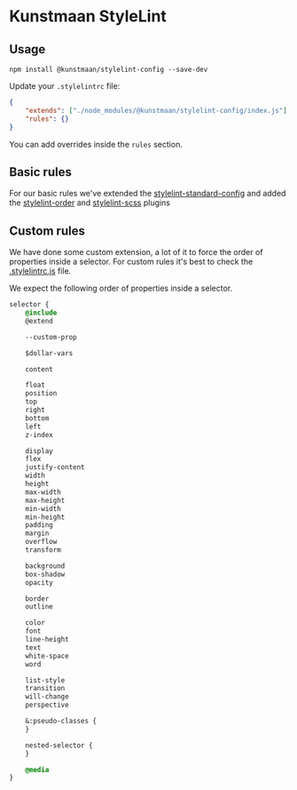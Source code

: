 # Kunstmaan StyleLint

## Usage

```
npm install @kunstmaan/stylelint-config --save-dev
```

Update your `.stylelintrc` file:
```json
{
    "extends": ["./node_modules/@kunstmaan/stylelint-config/index.js"],
    "rules": {}
}
```

You can add overrides inside the `rules` section.

## Basic rules

For our basic rules we've extended the [stylelint-standard-config](https://github.com/stylelint/stylelint-config-standard) and added the [stylelint-order](https://github.com/hudochenkov/stylelint-order) and [stylelint-scss](https://github.com/kristerkari/stylelint-scss) plugins

## Custom rules

We have done some custom extension, a lot of it to force the order of properties inside a selector.
For custom rules it's best to check the [.stylelintrc.js](./.stylelintrc.js) file.

We expect the following order of properties inside a selector.
```css
selector {
    @include
    @extend

    --custom-prop

    $dollar-vars

    content

    float
    position
    top
    right
    bottom
    left
    z-index

    display
    flex
    justify-content
    width
    height
    max-width
    max-height
    min-width
    min-height
    padding
    margin
    overflow
    transform

    background
    box-shadow
    opacity

    border
    outline

    color
    font
    line-height
    text
    white-space
    word

    list-style
    transition
    will-change
    perspective

    &:pseudo-classes {
    }

    nested-selector {
    }

    @media
}
```
